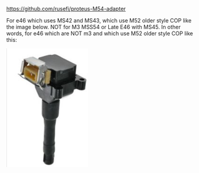 https://github.com/rusefi/proteus-M54-adapter


For e46 which uses MS42 and MS43, which use M52 older style COP like the image below. NOT for M3 MSS54 or Late E46 with MS45. In other words, 
for e46 which are NOT m3 and which use M52 older style COP like this:


![x](OEM-Docs/Bmw/BMW-M52-cop.png)